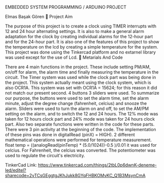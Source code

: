 EMBEDDED SYSTEM PROGRAMMING / ARDUINO PROJECT 

Elmas Başak Gören
	Project Aim

The purpose of this project is to create a clock using TIMER interrupts with 12 and 24 hour alternating settings. It is also to make a general alarm adaptation for the clock by creating individual alarms for the 12-hour part and for the 24-hour part. It is also one of the features of this project to show the temperature on the lcd by creating a simple temperature for the system. This project was done using the Tinkercad platform and no extarnel library was used except for the use of Lcd.
	Metarials And Code

There are 4 main functions in the project. These include setting PM/AM, on/off for alarm, the alarm time and finally measuring the temperature in the circuit. The Timer system was used while the clock part was being done in the project. This system actually meant using the clock system, which is also OCR1A. This system was set with OCR1A = 15624; for this reason it did not match our present second. 4 buttons 3 sliders were used. To summarize our purpose, the buttons were used to set the alarm time, set the alarm minute, adjust the degree change (fahrenheit, celcius) and snooze the alarm. Sliders were used to turn the alarm on and off, to set the AM/PM setting on the alarm, and to switch the 12 and 24 hours. The 12% mode was taken for 12 hours clock part and 24% mode was taken for 24 hours clock part. Also two separate functions were written in the code for these parts. There were 3 pin activity at the beginning of the code. The implementation of these pins was done in digitalRead (pinX) = HIGH). 2 different mathematical operations were performed for temperature measurement. float temp = ((analogRead(pinTemp) * (5.0/1024))-0.5 )/0.01 it was used for celcius. For Fahrenheit, the celcius was converted. The potentiometer was used to regulate the circuit's electricity.
 
TinkerCad Link: https://www.tinkercad.com/things/2tbL0p6dwnK-deneme-led/editel?sharecode=2vTCsGEggtgJKhJukk8GYqFHBKOMvKC_Q1B3MsynCmA
